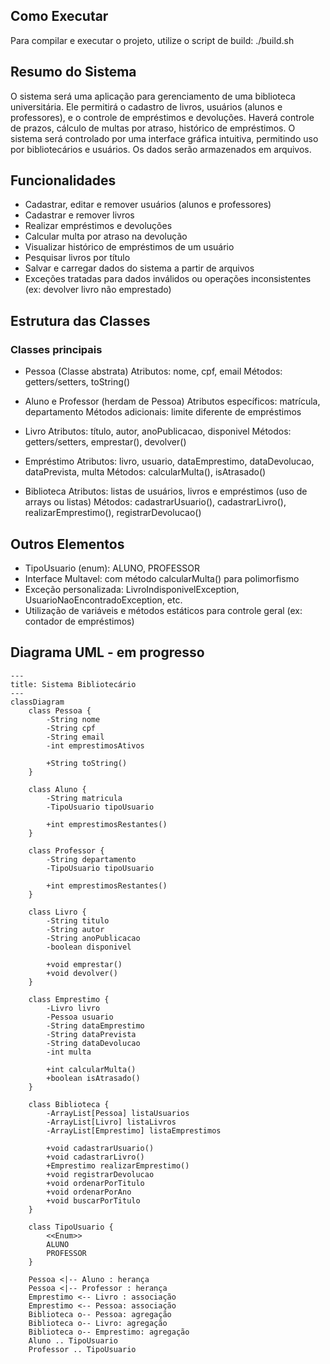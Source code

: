 ## Como Executar
Para compilar e executar o projeto, utilize o script de build:
./build.sh

## Resumo do Sistema
O sistema será uma aplicação para gerenciamento de uma biblioteca universitária. Ele permitirá o cadastro de livros, usuários (alunos e professores), e o controle de empréstimos e devoluções. Haverá controle de prazos, cálculo de multas por atraso, histórico de empréstimos. O sistema será controlado por uma interface gráfica intuitiva, permitindo uso por bibliotecários e usuários. Os dados serão armazenados em arquivos.

## Funcionalidades
- Cadastrar, editar e remover usuários (alunos e professores)
- Cadastrar e remover livros
- Realizar empréstimos e devoluções
- Calcular multa por atraso na devolução
- Visualizar histórico de empréstimos de um usuário
- Pesquisar livros por título
- Salvar e carregar dados do sistema a partir de arquivos
- Exceções tratadas para dados inválidos ou operações inconsistentes (ex: devolver livro não emprestado)


## Estrutura das Classes
### Classes principais
- Pessoa (Classe abstrata)
Atributos: nome, cpf, email
Métodos: getters/setters, toString()

- Aluno e Professor (herdam de Pessoa)
Atributos específicos: matrícula, departamento
Métodos adicionais: limite diferente de empréstimos

- Livro
Atributos: título, autor, anoPublicacao, disponivel
Métodos: getters/setters, emprestar(), devolver()

- Empréstimo
Atributos: livro, usuario, dataEmprestimo, dataDevolucao, dataPrevista, multa
Métodos: calcularMulta(), isAtrasado()

- Biblioteca
Atributos: listas de usuários, livros e empréstimos (uso de arrays ou listas)
Métodos: cadastrarUsuario(), cadastrarLivro(), realizarEmprestimo(), registrarDevolucao()

## Outros Elementos
- TipoUsuario (enum): ALUNO, PROFESSOR
- Interface Multavel: com método calcularMulta() para polimorfismo
- Exceção personalizada: LivroIndisponivelException, UsuarioNaoEncontradoException, etc.
- Utilização de variáveis e métodos estáticos para controle geral (ex: contador de empréstimos)

## Diagrama UML - em progresso
```mermaid
---
title: Sistema Bibliotecário
---
classDiagram
    class Pessoa {
        -String nome
        -String cpf
        -String email
        -int emprestimosAtivos

        +String toString()
    }

    class Aluno {
        -String matricula
        -TipoUsuario tipoUsuario

        +int emprestimosRestantes()
    }

    class Professor {
        -String departamento
        -TipoUsuario tipoUsuario

        +int emprestimosRestantes()
    }

    class Livro {
        -String titulo
        -String autor
        -String anoPublicacao
        -boolean disponivel

        +void emprestar()
        +void devolver()
    }

    class Emprestimo {
        -Livro livro
        -Pessoa usuario
        -String dataEmprestimo
        -String dataPrevista
        -String dataDevolucao
        -int multa

        +int calcularMulta()
        +boolean isAtrasado()
    }

    class Biblioteca {
        -ArrayList[Pessoa] listaUsuarios
        -ArrayList[Livro] listaLivros
        -ArrayList[Emprestimo] listaEmprestimos

        +void cadastrarUsuario()
        +void cadastrarLivro()
        +Emprestimo realizarEmprestimo()
        +void registrarDevolucao
        +void ordenarPorTitulo
        +void ordenarPorAno
        +void buscarPorTitulo
    }

    class TipoUsuario {
        <<Enum>>
        ALUNO
        PROFESSOR
    }

    Pessoa <|-- Aluno : herança
    Pessoa <|-- Professor : herança
    Emprestimo <-- Livro : associação
    Emprestimo <-- Pessoa: associação
    Biblioteca o-- Pessoa: agregação
    Biblioteca o-- Livro: agregação
    Biblioteca o-- Emprestimo: agregação
    Aluno .. TipoUsuario
    Professor .. TipoUsuario
```

